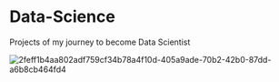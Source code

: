 # Data-Science
Projects of my journey to become Data Scientist

![2feff1b4aa802adf759cf34b78a4f10d-405a9ade-70b2-42b0-87dd-a6b8cb464fd4](https://user-images.githubusercontent.com/88154997/219758184-17fc0ecf-c83b-418b-915d-b005a95a87a0.jpeg)



